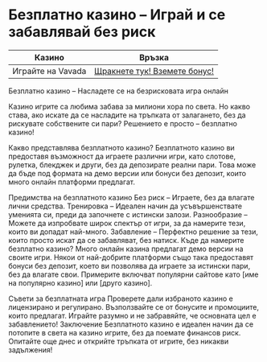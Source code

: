 # Безплатно казино – Играй и се забавлявай без риск
| Казино                   | Връзка                                                                                         |
|--------------------------|------------------------------------------------------------------------------------------------|
| Играйте на Vavada        | [Щракнете тук! Вземете бонус!](https://partnervavadarv.com/?promo=664c53c2-c126-47df-a9b6-e93726155fae&target=register) |
Безплатно казино – Насладете се на безрисковата игра онлайн

Казино игрите са любима забава за милиони хора по света. Но какво става, ако искате да се насладите на тръпката от залагането, без да рискувате собствените си пари? Решението е просто – безплатно казино!

Какво представлява безплатното казино?
Безплатното казино ви предоставя възможност да играете различни игри, като слотове, рулетка, блекджек и други, без да депозирате реални пари. Това може да бъде под формата на демо версии или бонуси без депозит, които много онлайн платформи предлагат.

Предимства на безплатното казино
Без риск – Играете, без да влагате лични средства.
Тренировка – Идеален начин да усъвършенствате уменията си, преди да започнете с истински залози.
Разнообразие – Можете да изпробвате широк спектър от игри, за да намерите тези, които ви допадат най-много.
Забавление – Перфектно решение за тези, които просто искат да се забавляват, без натиск.
Къде да намерите безплатно казино?
Много онлайн казина предлагат демо версии на своите игри. Някои от най-добрите платформи също така предоставят бонуси без депозит, което ви позволява да играете за истински пари, без да влагате свои. Примерите включват популярни сайтове като [име на популярно казино] или [друго казино].

Съвети за безплатната игра
Проверете дали избраното казино е лицензирано и регулирано.
Възползвайте се от бонусите и промоциите, които предлагат.
Играйте разумно и не забравяйте, че основната цел е забавлението!
Заключение
Безплатното казино е идеален начин да се потопите в света на казино игрите, без да поемате финансов риск. Опитайте още днес и открийте тръпката от игрите, без никакви задължения!
